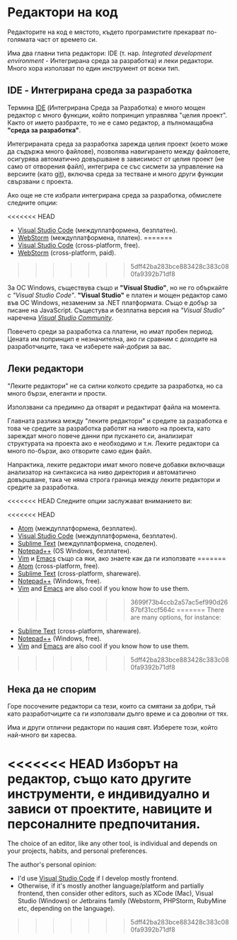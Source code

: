 # Редактори на код

Редакторите на код е мястото, където програмистите прекарват по-голямата част от времето си.

Има два главни типа редактори: IDE (т. нар. *Integrated development environment* - Интегрирана среда за разработка) и леки редактори. Много хора използват по един инструмент от всеки тип.

## IDE - Интегрирана среда за разработка

Термина [IDE](https://en.wikipedia.org/wiki/Integrated_development_environment) (Интегрирана Среда за Разработка) е много мощен редактор с много функции, който попринцип управлява "целия проект". Както от името разбрахте, то не е само редактор, а пълномащабна **"среда за разработка"**.

Интегрираната среда за разработка зарежда целия проект (което може да съдържа много файлове), позволява навигирането между файловете, осигурява автоматично довършване в зависимост от целия проект (не само от отворения файл), интегрира се със сисмети за управление на версиите (като [git](https://git-scm.com/)), включва среда за тестване и много други функции свързвани с проекта.

Ако още не сте избрали интегрирана среда за разработка, обмислете следните опции:

<<<<<<< HEAD
- [Visual Studio Code](https://code.visualstudio.com/) (междуплатформена, безплатен).
- [WebStorm](http://www.jetbrains.com/webstorm/) (междуплатформена, платен).
=======
- [Visual Studio Code](https://code.visualstudio.com/) (cross-platform, free).
- [WebStorm](https://www.jetbrains.com/webstorm/) (cross-platform, paid).
>>>>>>> 5dff42ba283bce883428c383c080fa9392b71df8

За ОС Windows, съществува също и **"Visual Studio"**, но не го объркайте с *"Visual Studio Code"*. **"Visual Studio"** е платен и мощен редактор само във ОС Windows, незаменим за .NET платформата. Също е добър за писане на JavaScript. Същестува и безплатна версия на *"Visual Studio"* наречена *[Visual Studio Community](https://www.visualstudio.com/vs/community/)*.

Повечето среди за разработка са платени, но имат пробен период. Цената им попринцип е незначителна, ако ги сравним с доходите на разработчиците, така че изберете най-добрия за вас.

## Леки редактори

"Леките редактори" не са силни колкото средите за разработка, но са много бързи, елеганти и прости.

Използвани са предимно да отварят и редактират файла на момента.

Главната разлика между "леките редактори" и средите за разработка е това че средите за разработка работят на нивото на проекта, като зареждат много повече данни при пускането си, анализират структурата на проекта ако е необходимо и т.н. Леките редактори са много по-бързи, ако отворите само един файл.

Напрактика, леките редактори имат много повече добавки включващи анализатор на синтаксиса на ниво директория и автоматично довършване, така че няма строга граница между леките редактори и средите за разработка.

<<<<<<< HEAD
Следните опции заслужават вниманието ви:

<<<<<<< HEAD
- [Atom](https://atom.io/) (междуплатформена, безплатен).
- [Visual Studio Code](https://code.visualstudio.com/) (междуплатформена, безплатен).
- [Sublime Text](http://www.sublimetext.com) (междуплатформена, споделен).
- [Notepad++](https://notepad-plus-plus.org/) (OS Windows, безплатен).
- [Vim](http://www.vim.org/) и [Emacs](https://www.gnu.org/software/emacs/) също са яки, ако знаете как да ги използвате
=======
- [Atom](https://atom.io/) (cross-platform, free).
- [Sublime Text](http://www.sublimetext.com) (cross-platform, shareware).
- [Notepad++](https://notepad-plus-plus.org/) (Windows, free).
- [Vim](http://www.vim.org/) and [Emacs](https://www.gnu.org/software/emacs/) are also cool if you know how to use them.
>>>>>>> 3699f73b4ccb2a57ac5ef990d2687bf31ccf564c
=======
There are many options, for instance:

- [Sublime Text](https://www.sublimetext.com/) (cross-platform, shareware).
- [Notepad++](https://notepad-plus-plus.org/) (Windows, free).
- [Vim](https://www.vim.org/) and [Emacs](https://www.gnu.org/software/emacs/) are also cool if you know how to use them.
>>>>>>> 5dff42ba283bce883428c383c080fa9392b71df8

## Нека да не спорим

Горе посочените редактори са тези, които са смятани за добри, тъй като разработчиците са ги използвали дълго време и са доволни от тях.

Има и други отлични редактори по нашия свят. Изберете този, който най-много ви харесва.

<<<<<<< HEAD
Изборът на редактор, също като другите инструменти, е индивидуално и зависи от проектите, навиците и персоналните предпочитания.
=======
The choice of an editor, like any other tool, is individual and depends on your projects, habits, and personal preferences.

The author's personal opinion:

- I'd use [Visual Studio Code](https://code.visualstudio.com/) if I develop mostly frontend.
- Otherwise, if it's mostly another language/platform and partially frontend, then consider other editors, such as XCode (Mac), Visual Studio (Windows) or Jetbrains family (Webstorm, PHPStorm, RubyMine etc, depending on the language).
>>>>>>> 5dff42ba283bce883428c383c080fa9392b71df8
